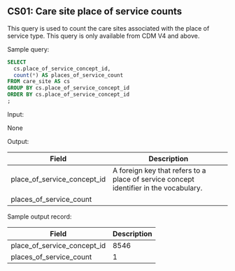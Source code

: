 CS01: Care site place of service counts
---
This query is used to count the care sites associated with the place of service type. This query is only available from CDM V4 and above.

Sample query:

```sql
SELECT
  cs.place_of_service_concept_id,
  count(*) AS places_of_service_count
FROM care_site AS cs
GROUP BY cs.place_of_service_concept_id
ORDER BY cs.place_of_service_concept_id
;
```

Input:

None

Output:

| Field |  Description |
| --- | --- |
| place_of_service_concept_id | A foreign key that refers to a place of service concept identifier in the vocabulary. |
| places_of_service_count |   |

Sample output record:

| Field |  Description |
| --- | --- |
| place_of_service_concept_id |  8546 |
| places_of_service_count |  1 |
